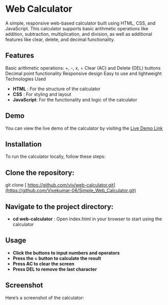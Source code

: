 # Web Calculator

A simple, responsive web-based calculator built using HTML, CSS, and JavaScript. This calculator supports basic arithmetic operations like addition, subtraction, multiplication, and division, as well as additional features like clear, delete, and decimal functionality.

## Features

Basic arithmetic operations: +, -, x, ÷
Clear (AC) and Delete (DEL) buttons
Decimal point functionality
Responsive design
Easy to use and lightweight
Technologies Used
- **HTML** : For the structure of the calculator
- **CSS** : For styling and layout
- **JavaScript**: For the functionality and logic of the calculator

## Demo
You can view the live demo of the calculator by visiting the [Live Demo Link](https://calculator-vivek-08.netlify.app/)

## Installation
To run the calculator locally, follow these steps:

## Clone the repository: 
git clone [ https://github.com/viv/web-calculator.git](https://github.com/Vivekumar-08/Simple_Web_Calculator.git)

## Navigate to the project directory:
- **cd web-calculator** :
  Open index.html in your browser to start using the calculator

## Usage
- **Click the buttons to input numbers and operators**
- **Press the = button to calculate the result**
- **Press AC to clear the screen**
- **Press DEL to remove the last character**

## Screenshot
Here’s a screenshot of the calculator:
